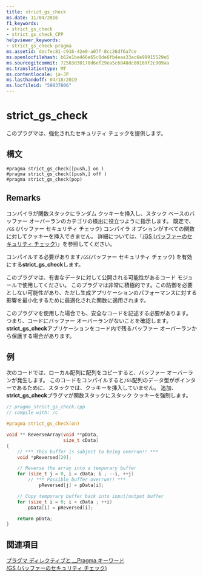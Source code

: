 ```yaml
---
title: strict_gs_check
ms.date: 11/04/2016
f1_keywords:
- strict_gs_check
- strict_gs_check_CPP
helpviewer_keywords:
- strict_gs_check pragma
ms.assetid: decfec81-c916-42e0-a07f-8cc26df6a7ce
ms.openlocfilehash: b62e1be466e65c0de6fb4eaa33ac6e99915529e6
ms.sourcegitcommit: 72583d30170d6ef29ea5c6848dc00169f2c909aa
ms.translationtype: MT
ms.contentlocale: ja-JP
ms.lasthandoff: 04/18/2019
ms.locfileid: "59037806"
---
```

# <a name="strictgscheck"></a>strict_gs_check

このプラグマは、強化されたセキュリティ チェックを提供します。

## <a name="syntax"></a>構文

```
#pragma strict_gs_check([push,] on )
#pragma strict_gs_check([push,] off )
#pragma strict_gs_check(pop)
```

## <a name="remarks"></a>Remarks

コンパイラが関数スタックにランダム クッキーを挿入し、スタック ベースのバッファー オーバーランのカテゴリの検出に役立つように指示します。 既定で、 `/GS` (バッファー セキュリティ チェック) コンパイラ オプションがすべての関数に対してクッキーを挿入できません。 詳細については、「[/GS (バッファーのセキュリティ チェック)](../build/reference/gs-buffer-security-check.md)」を参照してください。

コンパイルする必要があります`/GS`(バッファー セキュリティ チェック) を有効にする**strict_gs_check**します。

このプラグマは、有害なデータに対して公開される可能性があるコード モジュールで使用してください。 このプラグマは非常に積極的です。この防御を必要としない可能性があり、ただし生成アプリケーションのパフォーマンスに対する影響を最小化するために最適化された関数に適用されます。

このプラグマを使用した場合でも、安全なコードを記述する必要があります。 つまり、コードにバッファー オーバーランがないことを確認します。 **strict_gs_check**アプリケーションをコード内で残るバッファー オーバーランから保護する場合があります。

## <a name="example"></a>例

次のコードでは、ローカル配列に配列をコピーすると、バッファー オーバーランが発生します。 このコードをコンパイルすると`/GS`配列のデータ型がポインターであるために、スタックでは、クッキーを挿入していません。 追加、 **strict_gs_check**プラグマが関数スタックにスタック クッキーを強制します。

```cpp
// pragma_strict_gs_check.cpp
// compile with: /c

#pragma strict_gs_check(on)

void ** ReverseArray(void **pData,
                     size_t cData)
{
    // *** This buffer is subject to being overrun!! ***
    void *pReversed[20];

    // Reverse the array into a temporary buffer
    for (size_t j = 0, i = cData; i ; --i, ++j)
        // *** Possible buffer overrun!! ***
            pReversed[j] = pData[i];

    // Copy temporary buffer back into input/output buffer
    for (size_t i = 0; i < cData ; ++i)
        pData[i] = pReversed[i];

    return pData;
}
```

## <a name="see-also"></a>関連項目

[プラグマ ディレクティブと __Pragma キーワード](../preprocessor/pragma-directives-and-the-pragma-keyword.md)<br/>
[/GS (バッファーのセキュリティ チェック)](../build/reference/gs-buffer-security-check.md)